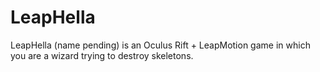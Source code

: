 # LeapHella

LeapHella (name pending) is an Oculus Rift + LeapMotion game in which you are a wizard trying to destroy skeletons.
